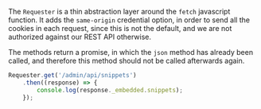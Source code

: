The `Requester` is a thin abstraction layer around the `fetch` javascript function. It adds the `same-origin`
credential option, in order to send all the cookies in each request, since this is not the default, and we are not
authorized against our REST API otherwise.

The methods return a promise, in which the `json` method has already been called, and therefore this method should not
be called afterwards again.

```javascript static
Requester.get('/admin/api/snippets')
    .then((response) => {
        console.log(response._embedded.snippets);
    });
```
